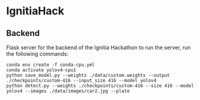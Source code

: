 # IgnitiaHack

## Backend
Flask server for the backend of the Ignitia Hackathon
to run the server, run the following commands:
```cd backend
conda env create -f conda-cpu.yml
conda activate yolov4-cpu1
python save_model.py --weights ./data/custom.weights --output ./checkpoints/custom-416 --input_size 416 --model yolov4 
python detect.py --weights ./checkpoints/custom-416 --size 416 --model yolov4 --images ./data/images/car2.jpg --plate

```

